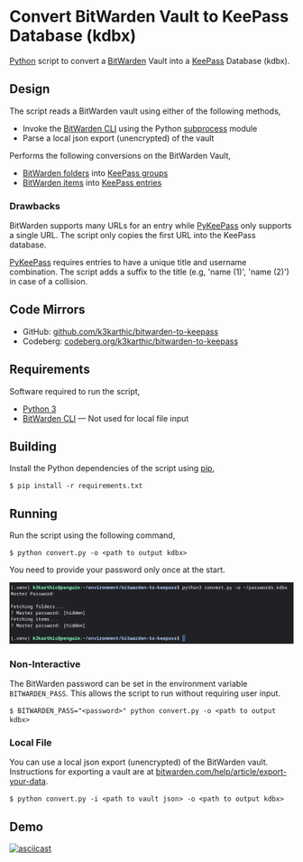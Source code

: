 # Convert BitWarden Vault to KeePass Database (kdbx)

[Python](https://www.python.org/) script to convert a [BitWarden](https://bitwarden.com/) Vault into a [KeePass](https://keepassxc.org/) Database (kdbx).

## Design

The script reads a BitWarden vault using either of the following methods,
* Invoke the [BitWarden CLI](https://bitwarden.com/help/article/cli/) using the Python [subprocess](https://docs.python.org/3/library/subprocess.html) module
* Parse a local json export (unencrypted) of the vault

Performs the following conversions on the BitWarden Vault,
* [BitWarden folders](https://bitwarden.com/help/article/folders/) into [KeePass groups](https://keepassxc.org/docs/KeePassXC_UserGuide.html#_application_layout)
* [BitWarden items](https://bitwarden.com/help/article/managing-items/) into [KeePass entries](https://keepassxc.org/docs/KeePassXC_UserGuide.html#_adding_an_entry)

### Drawbacks

BitWarden supports many URLs for an entry while [PyKeePass](https://github.com/libkeepass/pykeepass#adding-entries) only supports a single URL. The script only copies the first URL into the KeePass database. 

[PyKeePass](https://github.com/libkeepass/pykeepass/blob/master/pykeepass/pykeepass.py#L612) requires entries to have a unique title and username combination. The script adds a suffix to the title (e.g, 'name (1)', 'name (2)') in case of a collision.

## Code Mirrors

* GitHub: [github.com/k3karthic/bitwarden-to-keepass](https://github.com/k3karthic/bitwarden-to-keepass/)
* Codeberg: [codeberg.org/k3karthic/bitwarden-to-keepass](https://codeberg.org/k3karthic/bitwarden-to-keepass/)

## Requirements

Software required to run the script,
* [Python 3](https://www.python.org/download/releases/3.0/)
* [BitWarden CLI](https://bitwarden.com/help/article/cli/) — Not used for local file input

## Building

Install the Python dependencies of the script using [pip](https://pypi.org/project/pip/),
```
$ pip install -r requirements.txt
```

## Running

Run the script using the following command,
```
$ python convert.py -o <path to output kdbx>
```

You need to provide your password only once at the start.

![screenshot of run](assets/screenshot.png)

### Non-Interactive

The BitWarden password can be set in the environment variable `BITWARDEN_PASS`. This allows the script to run without requiring user input.
```
$ BITWARDEN_PASS="<password>" python convert.py -o <path to output kdbx>
```

### Local File

You can use a local json export (unencrypted) of the BitWarden vault. Instructions for exporting a vault are at [bitwarden.com/help/article/export-your-data](https://bitwarden.com/help/article/export-your-data/).
```
$ python convert.py -i <path to vault json> -o <path to output kdbx>
```

## Demo

[![asciicast](https://asciinema.org/a/449042.svg)](https://asciinema.org/a/449042)
